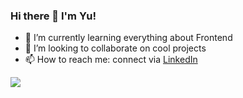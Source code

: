 ### Hi there 👋 I'm Yu!

<!--
**yugdr/yugdr** is a ✨ _special_ ✨ repository because its `README.md` (this file) appears on your GitHub profile.-->

- 🌱 I’m currently learning everything about Frontend
- 👯 I’m looking to collaborate on cool projects
- 📫 How to reach me: connect via [LinkedIn](https://www.linkedin.com/in/yugu20/)

![](https://komarev.com/ghpvc/?username=yugdr)

